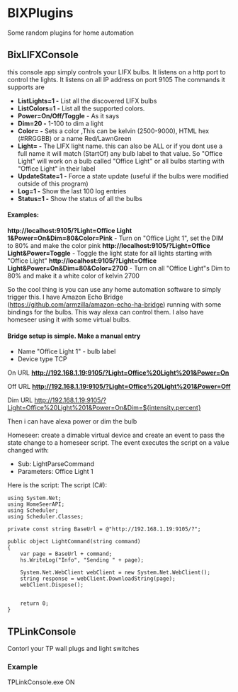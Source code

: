 # BIXPlugins
Some random plugins for home automation

## BixLIFXConsole
this console app simply controls your LIFX bulbs. It listens on a http port to control the lights. It listens on all IP address on port 9105
The commands it supports are

- **ListLights=1 -** List all the discovered LIFX bulbs
- **ListColors=1 -** List all the supported colors. 
- **Power=On/Off/Toggle** - As it says
- **Dim=20 -** 1-100 to dim a light
- **Color=<Color> -** Sets a color ,This can be kelvin (2500-9000), HTML hex (#RRGGBB) or a name Red/LawnGreen
- **Light=<Label nam> -** The LIFX light name. this can also be ALL or if you dont use a full name it will match (StartOf) any bulb label to that value. So "Office Light" will work on a bulb called "Office Light" or all bulbs starting with "Office Light" in their label
- **UpdateState=1 -** Force a state update (useful if the bulbs were modified outside of this program)
- **Log=1 -** Show the last 100 log entries
- **Status=1 -** Show the status of all the bulbs


#### Examples:
**http://localhost:9105/?Light=Office Light 1&Power=On&Dim=80&Color=Pink** - Turn on "Office Light 1", set the DIM to 80% and make the color pink
**http://localhost:9105/?Light=Office Light&Power=Toggle** - Toggle the light state for all lights starting with "Office Light"
**http://localhost:9105/?Light=Office Light&Power=On&Dim=80&Color=2700** - Turn on all "Office Light"s Dim to 80% and make it a white color of kelvin 2700


So the cool thing is you can use any home automation software to simply trigger this. I have Amazon Echo Bridge (https://github.com/armzilla/amazon-echo-ha-bridge)
running with some bindings for the bulbs. This way alexa can control them. I also have homeseer using it with some virtual bulbs.
#### Bridge setup is simple. Make a manual entry
- Name "Office Light 1" - bulb label
- Device type TCP

On URL
**http://192.168.1.19:9105/?Light=Office%20Light%201&Power=On**

Off URL
**http://192.168.1.19:9105/?Light=Office%20Light%201&Power=Off**

Dim URL
http://192.168.1.19:9105/?Light=Office%20Light%201&Power=On&Dim=${intensity.percent}

Then i can have alexa power or dim the bulb

Homeseer:
create a dimable virtual device and create an event to pass the state change to a homeseer script. The event executes the script on a value changed with:
- Sub: LightParseCommand
- Parameters: Office Light 1

Here is the script:
The script (C#):
```
using System.Net;
using HomeSeerAPI;
using Scheduler;
using Scheduler.Classes;

private const string BaseUrl = @"http://192.168.1.19:9105/?";

public object LightCommand(string command)
{
    var page = BaseUrl + command;
    hs.WriteLog("Info", "Sending " + page);

    System.Net.WebClient webClient = new System.Net.WebClient();
    string response = webClient.DownloadString(page);
    webClient.Dispose();


    return 0;
}
```


## TPLinkConsole
Contorl your TP wall plugs and light switches

### Example

TPLinkConsole.exe <ip of device> ON

